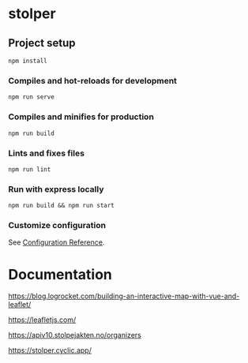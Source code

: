 # stolper

## Project setup
```
npm install
```

### Compiles and hot-reloads for development
```
npm run serve
```

### Compiles and minifies for production
```
npm run build
```

### Lints and fixes files
```
npm run lint
```

### Run with express locally
`npm run build && npm run start`


### Customize configuration
See [Configuration Reference](https://cli.vuejs.org/config/).


# Documentation
https://blog.logrocket.com/building-an-interactive-map-with-vue-and-leaflet/

https://leafletjs.com/

https://apiv10.stolpejakten.no/organizers

https://stolper.cyclic.app/